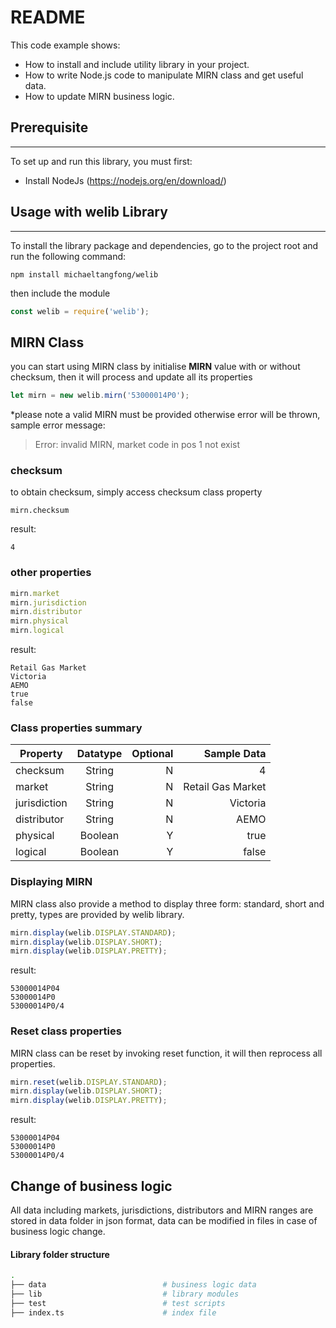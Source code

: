 # README #

This  code example shows:
* How to install and include utility library in your project.
* How to write Node.js code to manipulate MIRN class and get useful data.
* How to update MIRN business logic.

## Prerequisite ##
***
To set up and run this library, you must first:
* Install NodeJs (https://nodejs.org/en/download/)

## Usage with welib Library ##
***
To install the library package and dependencies, go to the project root and run the following command:
```shell
npm install michaeltangfong/welib
```
then include the module
```javascript
const welib = require('welib');
```

## MIRN Class ##
you can start using MIRN class by initialise **MIRN** value with or without checksum, then it will process and update all its properties
```javascript
let mirn = new welib.mirn('53000014P0');
```
*please note a valid MIRN must be provided otherwise error will be thrown, sample error message:
> Error: invalid MIRN, market code in pos 1 not exist

### checksum ###
to obtain checksum, simply access checksum class property 
```javascrip
mirn.checksum
```
result:
```
4
```
### other properties ###
```javascript
mirn.market
mirn.jurisdiction
mirn.distributor
mirn.physical
mirn.logical
```
result:
```
Retail Gas Market
Victoria
AEMO
true
false
```

### Class properties summary ###

| Property      | Datatype  | Optional  | Sample Data
| ------------- |:---------:| ---------:|------------------:|
| checksum      | String    | N         | 4
| market        | String    | N         | Retail Gas Market
| jurisdiction  | String    | N         | Victoria
| distributor   | String    | N         | AEMO
| physical      | Boolean   | Y         | true
| logical       | Boolean   | Y         | false


### Displaying MIRN 
MIRN class also provide a method to display three form: standard, short and pretty, types are provided by welib library.  

```javascript
mirn.display(welib.DISPLAY.STANDARD);
mirn.display(welib.DISPLAY.SHORT);
mirn.display(welib.DISPLAY.PRETTY);
```
result:
```
53000014P04
53000014P0
53000014P0/4
```

### Reset class properties
MIRN class can be reset by invoking reset function, it will then reprocess all properties.

```javascript
mirn.reset(welib.DISPLAY.STANDARD);
mirn.display(welib.DISPLAY.SHORT);
mirn.display(welib.DISPLAY.PRETTY);
```
result:
```
53000014P04
53000014P0
53000014P0/4
```

## Change of business logic ##
All data including markets, jurisdictions, distributors and MIRN ranges are stored in data folder in json format, data can be modified in files in case of business logic change.

#### Library folder structure ####
```bash
.
├── data                          # business logic data 
├── lib                           # library modules
├── test                          # test scripts
├── index.ts                      # index file
```

